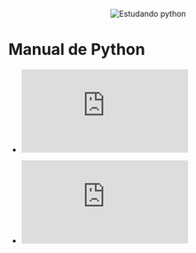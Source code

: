 <div align="center">

![Estudando python](https://logospng.org/download/python/logo-python-256.png)

</div>

# Manual de Python

* ![Listas ou Arrays](https://github.com/Maicondlp/Python/blob/main/Manual/listas.md)

* ![Ordenando Listas](https://github.com/Maicondlp/Python/blob/main/Manual/listas.md)
